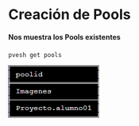 # Creación de Pools

#### Nos muestra los Pools existentes

`pvesh get pools`

![img](img/pools.png)
